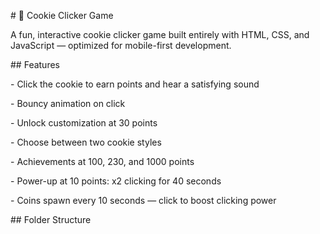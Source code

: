 \# 🍪 Cookie Clicker Game



A fun, interactive cookie clicker game built entirely with HTML, CSS, and JavaScript — optimized for mobile-first development.



\## Features



\- Click the cookie to earn points and hear a satisfying sound

\- Bouncy animation on click

\- Unlock customization at 30 points

\- Choose between two cookie styles

\- Achievements at 100, 230, and 1000 points

\- Power-up at 10 points: x2 clicking for 40 seconds

\- Coins spawn every 10 seconds — click to boost clicking power



\## Folder Structure



